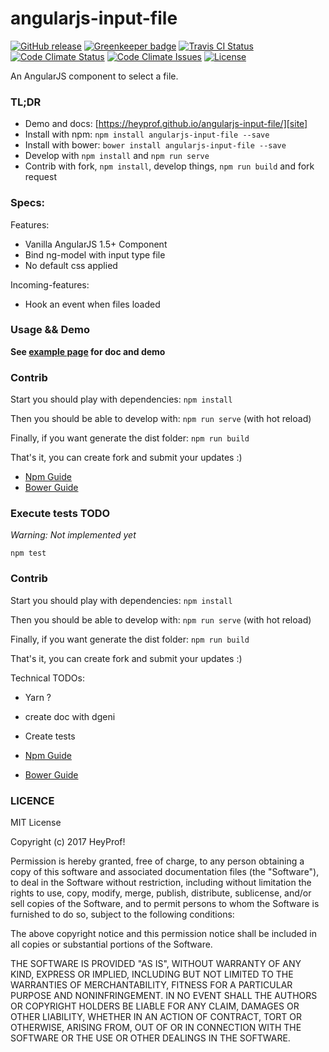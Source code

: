 # angularjs-input-file

[![GitHub release][badge-release-img]][badge-release-lnk]
[![Greenkeeper badge][badge-greenkeeper-img]][badge-greenkeeper-lnk]
[![Travis CI Status][badge-travis-img]][badge-travis-lnk]
[![Code Climate Status][badge-code-climate-status-img]][badge-code-climate-status-lnk]
[![Code Climate Issues][badge-code-climate-issues-img]][badge-code-climate-issues-lnk]
[![License][badge-license-img]][badge-license-lnk]

An AngularJS component to select a file.

### TL;DR

- Demo and docs: [https://heyprof.github.io/angularjs-input-file/][site]
- Install with npm: `npm install angularjs-input-file --save`
- Install with bower: `bower install angularjs-input-file --save`
- Develop with `npm install` and `npm run serve`
- Contrib with fork, `npm install`, develop things, `npm run build` and fork request

### Specs:

Features:
- Vanilla AngularJS 1.5+ Component
- Bind ng-model with input type file
- No default css applied

Incoming-features:
- Hook an event when files loaded

### Usage && Demo

**See [example page][site] for doc and demo**

### Contrib

Start you should play with dependencies: `npm install`

Then you should be able to develop with: `npm run serve` (with hot reload)

Finally, if you want generate the dist folder: `npm run build`

That's it, you can create fork and submit your updates :)

- [Npm Guide](https://docs.npmjs.com/getting-started/publishing-npm-packages)
- [Bower Guide](https://bower.io/docs/creating-packages/)

### Execute tests TODO

*Warning: Not implemented yet*

`npm test`

### Contrib

Start you should play with dependencies: `npm install`

Then you should be able to develop with: `npm run serve` (with hot reload)

Finally, if you want generate the dist folder: `npm run build`

That's it, you can create fork and submit your updates :)

Technical TODOs:
- Yarn ?
- create doc with dgeni
- Create tests

- [Npm Guide](https://docs.npmjs.com/getting-started/publishing-npm-packages)
- [Bower Guide](https://bower.io/docs/creating-packages/)

### LICENCE

MIT License

Copyright (c) 2017 HeyProf!

Permission is hereby granted, free of charge, to any person obtaining a copy
of this software and associated documentation files (the "Software"), to deal
in the Software without restriction, including without limitation the rights
to use, copy, modify, merge, publish, distribute, sublicense, and/or sell
copies of the Software, and to permit persons to whom the Software is
furnished to do so, subject to the following conditions:

The above copyright notice and this permission notice shall be included in all
copies or substantial portions of the Software.

THE SOFTWARE IS PROVIDED "AS IS", WITHOUT WARRANTY OF ANY KIND, EXPRESS OR
IMPLIED, INCLUDING BUT NOT LIMITED TO THE WARRANTIES OF MERCHANTABILITY,
FITNESS FOR A PARTICULAR PURPOSE AND NONINFRINGEMENT. IN NO EVENT SHALL THE
AUTHORS OR COPYRIGHT HOLDERS BE LIABLE FOR ANY CLAIM, DAMAGES OR OTHER
LIABILITY, WHETHER IN AN ACTION OF CONTRACT, TORT OR OTHERWISE, ARISING FROM,
OUT OF OR IN CONNECTION WITH THE SOFTWARE OR THE USE OR OTHER DEALINGS IN THE
SOFTWARE.

[site]: https://heyprof.github.io/angularjs-input-file/

[badge-release-img]: https://img.shields.io/github/release/heyprof/angularjs-input-file/all.svg
[badge-release-lnk]: https://github.com/heyprof/angularjs-input-file/releases
[badge-greenkeeper-img]: https://badges.greenkeeper.io/heyprof/angularjs-input-file.svg
[badge-greenkeeper-lnk]: https://greenkeeper.io/
[badge-travis-img]: https://img.shields.io/travis/heyprof/angularjs-input-file.svg?label=TravisCI
[badge-travis-lnk]: https://travis-ci.org/heyprof/angularjs-input-file
[badge-code-climate-status-img]: https://img.shields.io/codeclimate/github/heyprof/angularjs-input-file.svg?label=climate
[badge-code-climate-status-lnk]: https://codeclimate.com/github/heyprof/angularjs-input-file
[badge-code-climate-issues-img]: https://img.shields.io/codeclimate/issues/github/heyprof/angularjs-input-file.svg?label=climate&nbsp;issues
[badge-code-climate-issues-lnk]: https://codeclimate.com/github/heyprof/angularjs-input-file/issues
[badge-license-img]: https://img.shields.io/badge/license-MIT-blue.svg
[badge-license-lnk]: https://raw.githubusercontent.com/heyprof/angularjs-input-file/master/LICENSE

